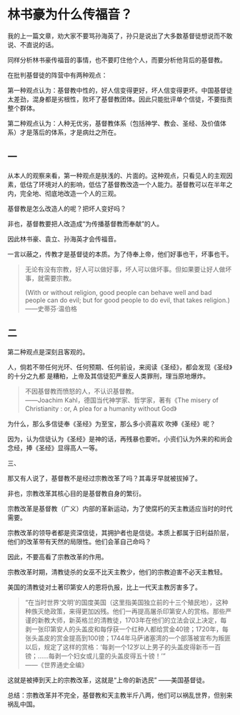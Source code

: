 # 林书豪为什么传福音？

我的上一篇文章，劝大家不要骂孙海英了，孙只是说出了大多数基督徒想说而不敢说、不直说的话。

同样分析林书豪传福音的事情，也不要盯住他个人，而要分析他背后的基督教。


在批判基督徒的阵营中有两种观点：

第一种观点认为：基督教中性的，好人信变得更好，坏人信变得更坏。中国基督徒太差劲，混身都是劣根性，败坏了基督教团体。因此只能批评单个信徒，不要指责整个群体。

第二种观点认为：人种无优劣，基督教体系（包括神学、教会、圣经、及价值体系）才是落后的体系，才是病灶之所在。

## 一

从本人的观察来看，第一种观点是肤浅的、片面的。这种观点，只看见人的主观因素，低估了环境对人的影响，低估了基督教改造一个人能力。基督教可以在半年之内，完全地、彻底地改造一个人的三观。

基督教是怎么改造人的呢？把坏人变好吗？

非也，基督教要把人改造成“为传播基督教而奉献”的人。

因此林书豪、袁立、孙海英才会传福音。

一言以蔽之，传教才是基督徒的本质。为了侍奉上帝，他们好事也干，坏事也干。

> 无论有没有宗教，好人可以做好事，坏人可以做坏事。但如果要让好人做坏事，就需要宗教。
>
> (With or without religion, good people can behave well and bad people can do evil; but for good people to do evil, that takes religion.)<br>
——史蒂芬·温伯格


## 二

第二种观点是深刻且客观的。

人，倘若不带任何光环、任何预期、任何前设，来阅读《圣经》，都会发现《圣经》的十分之九都 是糟粕，上帝及其信徒犯严重反人类罪刑，理当原地爆炸。

> 不因基督教而愤怒的人，不认识基督教。<br>
——Joachim Kahl，德国当代神学家、哲学家，著有《The misery of Christianity : or, A plea for a humanity without God》

为什么，那么多信徒奉《圣经》为至宝，那么多小资喜欢 吹捧《圣经》呢？

因为，认为信徒认为《圣经》是神的话，再残暴也要听。小资们认为外来的和尚会念经，捧《圣经》显得高人一等。



三、

那又有人说了，基督教不是经过宗教改革了吗？其毒牙早就被拔掉了。

非也，宗教改革其核心目的是基督教自身的繁衍。

宗教改革是基督教（广义）内部的革新运动，为了使腐朽的天主教适应当时的时代需要。

宗教改革的领导者都是资深信徒，其拥护者也是信徒。本质上都属于旧利益阶层，他们的改革带有天然的局限性。他们会革自己命吗？

因此，不要高看了宗教改革的作用。

宗教改革时期，清教徒杀的女巫不比天主教少，他们的宗教迫害不必天主教轻。

美国的清教徒对土著印第安人的恩将仇报，比上一代天主教厉害多了。

> “在当时世界‘文明’的国度美国（这里指美国独立前的十三个殖民地），这种种族灭绝政策，来得更加凶残。他们一再提高屠杀印第安人的赏格。那些严谨的新教大师，新英格兰的清教徒，1703年在他们的立法会议上决定，每剥一张印第安人的头盖皮和每俘获一个红种人都给赏金40镑；1720年，每张头盖皮的赏金提高到100镑；1744年马萨诸塞湾的一个部落被宣布为叛匪以后，规定了这样的赏格：‘每剥一个12岁以上男子的头盖皮得新币一百镑；……每剥一个妇女或儿童的头盖皮得五十镑！’”<br>
——《世界通史全编》

这就是被捧到天上的宗教改革，这就是“上帝的新选民” ——美国基督徒。



总结：宗教改革并不完全，基督教和天主教半斤八两，他们可以祸乱世界，但别来祸乱中国。